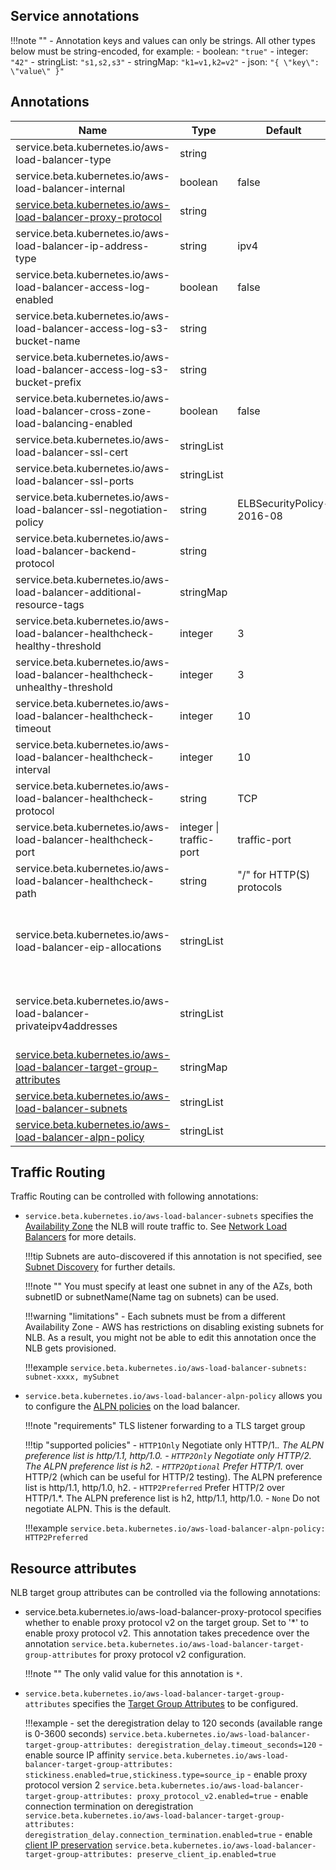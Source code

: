 ## Service annotations

!!!note ""
    - Annotation keys and values can only be strings. All other types below must be string-encoded, for example:
        - boolean: `"true"`
        - integer: `"42"`
        - stringList: `"s1,s2,s3"`
        - stringMap: `"k1=v1,k2=v2"`
        - json: `"{ \"key\": \"value\" }"`

## Annotations
| Name                                                                                             | Type                    | Default                   | Notes                                                  |
|--------------------------------------------------------------------------------------------------|-------------------------|---------------------------|--------------------------------------------------------|
| service.beta.kubernetes.io/aws-load-balancer-type                                                | string                  |                           |                                                        |
| service.beta.kubernetes.io/aws-load-balancer-internal                                            | boolean                 | false                     |                                                        |
| [service.beta.kubernetes.io/aws-load-balancer-proxy-protocol](#proxy-protocol-v2)                | string                  |                           | Set to `"*"` to enable                                 |
| service.beta.kubernetes.io/aws-load-balancer-ip-address-type                                     | string                  | ipv4                      | ipv4 \| dualstack                                      |
| service.beta.kubernetes.io/aws-load-balancer-access-log-enabled                                  | boolean                 | false                     |                                                        |
| service.beta.kubernetes.io/aws-load-balancer-access-log-s3-bucket-name                           | string                  |                           |                                                        |
| service.beta.kubernetes.io/aws-load-balancer-access-log-s3-bucket-prefix                         | string                  |                           |                                                        |
| service.beta.kubernetes.io/aws-load-balancer-cross-zone-load-balancing-enabled                   | boolean                 | false                     |                                                        |
| service.beta.kubernetes.io/aws-load-balancer-ssl-cert                                            | stringList              |                           |                                                        |
| service.beta.kubernetes.io/aws-load-balancer-ssl-ports                                           | stringList              |                           |                                                        |
| service.beta.kubernetes.io/aws-load-balancer-ssl-negotiation-policy                              | string                  | ELBSecurityPolicy-2016-08 |                                                        |
| service.beta.kubernetes.io/aws-load-balancer-backend-protocol                                    | string                  |                           |                                                        |
| service.beta.kubernetes.io/aws-load-balancer-additional-resource-tags                            | stringMap               |                           |                                                        |
| service.beta.kubernetes.io/aws-load-balancer-healthcheck-healthy-threshold                       | integer                 | 3                         |                                                        |
| service.beta.kubernetes.io/aws-load-balancer-healthcheck-unhealthy-threshold                     | integer                 | 3                         |                                                        |
| service.beta.kubernetes.io/aws-load-balancer-healthcheck-timeout                                 | integer                 | 10                        |                                                        |
| service.beta.kubernetes.io/aws-load-balancer-healthcheck-interval                                | integer                 | 10                        |                                                        |
| service.beta.kubernetes.io/aws-load-balancer-healthcheck-protocol                                | string                  | TCP                       |                                                        |
| service.beta.kubernetes.io/aws-load-balancer-healthcheck-port                                    | integer \| traffic-port | traffic-port              |                                                        |
| service.beta.kubernetes.io/aws-load-balancer-healthcheck-path                                    | string                  | "/" for HTTP(S) protocols |                                                        |
| service.beta.kubernetes.io/aws-load-balancer-eip-allocations                                     | stringList              |                           | Public Facing lb only. Length/order must match subnets |
| service.beta.kubernetes.io/aws-load-balancer-privateipv4addresses                                | stringList              |                           | Internal lb only. Length/order must match subnets      |
| [service.beta.kubernetes.io/aws-load-balancer-target-group-attributes](#target-group-attributes) | stringMap               |                           |                                                        |
| [service.beta.kubernetes.io/aws-load-balancer-subnets](#subnets)                                 | stringList              |                           |                                                        |
| [service.beta.kubernetes.io/aws-load-balancer-alpn-policy](#alpn-policy)                         | stringList              |                           |                                                        |


## Traffic Routing
Traffic Routing can be controlled with following annotations:

- <a name="subnets">`service.beta.kubernetes.io/aws-load-balancer-subnets`</a> specifies the [Availability Zone](http://docs.aws.amazon.com/AWSEC2/latest/UserGuide/using-regions-availability-zones.html)
the NLB will route traffic to. See [Network Load Balancers](https://docs.aws.amazon.com/elasticloadbalancing/latest/network/network-load-balancers.html#availability-zones) for more details.

    !!!tip
        Subnets are auto-discovered if this annotation is not specified, see [Subnet Discovery](../../deploy/subnet_discovery.md) for further details.

    !!!note ""
        You must specify at least one subnet in any of the AZs, both subnetID or subnetName(Name tag on subnets) can be used.

    !!!warning "limitations"
        - Each subnets must be from a different Availability Zone
        - AWS has restrictions on disabling existing subnets for NLB. As a result, you might not be able to edit this annotation once the NLB gets provisioned.

    !!!example
        ```
        service.beta.kubernetes.io/aws-load-balancer-subnets: subnet-xxxx, mySubnet
        ```
- <a name="alpn-policy">`service.beta.kubernetes.io/aws-load-balancer-alpn-policy`</a> allows you to configure the [ALPN policies](https://docs.aws.amazon.com/elasticloadbalancing/latest/network/create-tls-listener.html#alpn-policies)
on the load balancer.

    !!!note "requirements"
        TLS listener forwarding to a TLS target group

    !!!tip "supported policies"
        - `HTTP1Only` Negotiate only HTTP/1.*. The ALPN preference list is http/1.1, http/1.0.
        - `HTTP2Only` Negotiate only HTTP/2. The ALPN preference list is h2.
        - `HTTP2Optional` Prefer HTTP/1.* over HTTP/2 (which can be useful for HTTP/2 testing). The ALPN preference list is http/1.1, http/1.0, h2.
        - `HTTP2Preferred` Prefer HTTP/2 over HTTP/1.*. The ALPN preference list is h2, http/1.1, http/1.0.
        - `None` Do not negotiate ALPN. This is the default.

    !!!example
        ```
        service.beta.kubernetes.io/aws-load-balancer-alpn-policy: HTTP2Preferred
        ```

## Resource attributes
NLB target group attributes can be controlled via the following annotations:

- <a name="proxy-protocol-v2">service.beta.kubernetes.io/aws-load-balancer-proxy-protocol</a> specifies whether to enable proxy protocol v2 on the target group.
Set to '*' to enable proxy protocol v2. This annotation takes precedence over the annotation `service.beta.kubernetes.io/aws-load-balancer-target-group-attributes`
for proxy protocol v2 configuration.

    !!!note ""
        The only valid value for this annotation is `*`.

- <a name="target-group-attributes">`service.beta.kubernetes.io/aws-load-balancer-target-group-attributes`</a> specifies the
[Target Group Attributes](https://docs.aws.amazon.com/elasticloadbalancing/latest/network/load-balancer-target-groups.html#target-group-attributes) to be configured.

    !!!example
        - set the deregistration delay to 120 seconds (available range is 0-3600 seconds)
            ```
            service.beta.kubernetes.io/aws-load-balancer-target-group-attributes: deregistration_delay.timeout_seconds=120
            ```
        - enable source IP affinity
            ```
            service.beta.kubernetes.io/aws-load-balancer-target-group-attributes: stickiness.enabled=true,stickiness.type=source_ip
            ```
        - enable proxy protocol version 2
            ```
            service.beta.kubernetes.io/aws-load-balancer-target-group-attributes: proxy_protocol_v2.enabled=true
            ```
        - enable connection termination on deregistration
            ```
            service.beta.kubernetes.io/aws-load-balancer-target-group-attributes: deregistration_delay.connection_termination.enabled=true
            ```
        - enable [client IP preservation](https://docs.aws.amazon.com/elasticloadbalancing/latest/network/load-balancer-target-groups.html#client-ip-preservation)
            ```
            service.beta.kubernetes.io/aws-load-balancer-target-group-attributes: preserve_client_ip.enabled=true
            ```